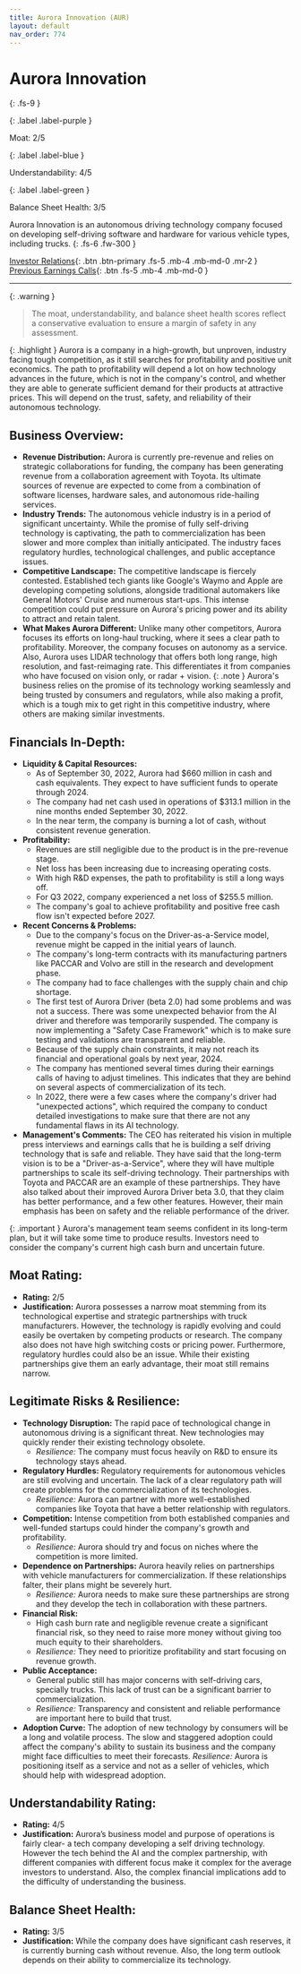 ```yaml
---
title: Aurora Innovation (AUR)
layout: default
nav_order: 774
---
```


# Aurora Innovation
{: .fs-9 }

{: .label .label-purple }

Moat: 2/5

{: .label .label-blue }

Understandability: 4/5

{: .label .label-green }

Balance Sheet Health: 3/5

Aurora Innovation is an autonomous driving technology company focused on developing self-driving software and hardware for various vehicle types, including trucks.
{: .fs-6 .fw-300 }

[Investor Relations](https://www.google.com/search?q=AUR+investor+relations){: .btn .btn-primary .fs-5 .mb-4 .mb-md-0 .mr-2 }
[Previous Earnings Calls](https://discountingcashflows.com/company/AUR/transcripts/){: .btn .fs-5 .mb-4 .mb-md-0 }

---

{: .warning }
>The moat, understandability, and balance sheet health scores reflect a conservative evaluation to ensure a margin of safety in any assessment.



{: .highlight }
Aurora is a company in a high-growth, but unproven, industry facing tough competition, as it still searches for profitability and positive unit economics. The path to profitability will depend a lot on how technology advances in the future, which is not in the company's control, and whether they are able to generate sufficient demand for their products at attractive prices. This will depend on the trust, safety, and reliability of their autonomous technology.

## Business Overview:

*   **Revenue Distribution:** Aurora is currently pre-revenue and relies on strategic collaborations for funding, the company has been generating revenue from a collaboration agreement with Toyota. Its ultimate sources of revenue are expected to come from a combination of software licenses, hardware sales, and autonomous ride-hailing services. 
*   **Industry Trends:** The autonomous vehicle industry is in a period of significant uncertainty. While the promise of fully self-driving technology is captivating, the path to commercialization has been slower and more complex than initially anticipated. The industry faces regulatory hurdles, technological challenges, and public acceptance issues.
*   **Competitive Landscape:** The competitive landscape is fiercely contested. Established tech giants like Google's Waymo and Apple are developing competing solutions, alongside traditional automakers like General Motors' Cruise and numerous start-ups. This intense competition could put pressure on Aurora's pricing power and its ability to attract and retain talent.
*   **What Makes Aurora Different:** Unlike many other competitors, Aurora focuses its efforts on long-haul trucking, where it sees a clear path to profitability. Moreover, the company focuses on autonomy as a service. Also, Aurora uses LIDAR technology that offers both long range, high resolution, and fast-reimaging rate. This differentiates it from companies who have focused on vision only, or radar + vision.
{: .note }
Aurora's business relies on the promise of its technology working seamlessly and being trusted by consumers and regulators, while also making a profit, which is a tough mix to get right in this competitive industry, where others are making similar investments.
 
## Financials In-Depth:
*   **Liquidity & Capital Resources:**
    *   As of September 30, 2022, Aurora had \$660 million in cash and cash equivalents. They expect to have sufficient funds to operate through 2024.
    *   The company had net cash used in operations of \$313.1 million in the nine months ended September 30, 2022.
    *   In the near term, the company is burning a lot of cash, without consistent revenue generation.
*   **Profitability:**
    *   Revenues are still negligible due to the product is in the pre-revenue stage.
    *   Net loss has been increasing due to increasing operating costs.
    *   With high R&D expenses, the path to profitability is still a long ways off.
    *   For Q3 2022, company experienced a net loss of $255.5 million.
    *  The company's goal to achieve profitability and positive free cash flow isn't expected before 2027.
*  **Recent Concerns & Problems:**
    *  Due to the company's focus on the Driver-as-a-Service model, revenue might be capped in the initial years of launch.
    *   The company's long-term contracts with its manufacturing partners like PACCAR and Volvo are still in the research and development phase.
    *   The company had to face challenges with the supply chain and chip shortage.
    *    The first test of Aurora Driver (beta 2.0) had some problems and was not a success. There was some unexpected behavior from the AI driver and therefore was temporarily suspended. The company is now implementing a "Safety Case Framework" which is to make sure testing and validations are transparent and reliable.
    *    Because of the supply chain constraints, it may not reach its financial and operational goals by next year, 2024.
    *   The company has mentioned several times during their earnings calls of having to adjust timelines. This indicates that they are behind on several aspects of commercialization of its tech.
    *   In 2022, there were a few cases where the company's driver had "unexpected actions", which required the company to conduct detailed investigations to make sure that there are not any fundamental flaws in its AI technology.
*   **Management's Comments:** The CEO has reiterated his vision in multiple press interviews and earnings calls that he is building a self driving technology that is safe and reliable. They have said that the long-term vision is to be a "Driver-as-a-Service", where they will have multiple partnerships to scale its self-driving technology. Their partnerships with Toyota and PACCAR are an example of these partnerships. They have also talked about their improved Aurora Driver beta 3.0, that they claim has better performance, and a few other features. However, their main emphasis has been on safety and the reliable performance of the driver.

{: .important }
Aurora's management team seems confident in its long-term plan, but it will take some time to produce results. Investors need to consider the company's current high cash burn and uncertain future.

## Moat Rating:
*   **Rating:** 2/5
*   **Justification:** Aurora possesses a narrow moat stemming from its technological expertise and strategic partnerships with truck manufacturers. However, the technology is rapidly evolving and could easily be overtaken by competing products or research. The company also does not have high switching costs or pricing power. Furthermore, regulatory hurdles could also be an issue. While their existing partnerships give them an early advantage, their moat still remains narrow.

## Legitimate Risks & Resilience:

*   **Technology Disruption:** The rapid pace of technological change in autonomous driving is a significant threat. New technologies may quickly render their existing technology obsolete.
    *  _Resilience:_ The company must focus heavily on R&D to ensure its technology stays ahead.
*   **Regulatory Hurdles:** Regulatory requirements for autonomous vehicles are still evolving and uncertain. The lack of a clear regulatory path will create problems for the commercialization of its technologies.
    *  _Resilience:_ Aurora can partner with more well-established companies like Toyota that have a better relationship with regulators.
*   **Competition:** Intense competition from both established companies and well-funded startups could hinder the company's growth and profitability.
    *   _Resilience:_ Aurora should try and focus on niches where the competition is more limited.
*   **Dependence on Partnerships:** Aurora heavily relies on partnerships with vehicle manufacturers for commercialization. If these relationships falter, their plans might be severely hurt.
    *  _Resilience:_ Aurora needs to make sure these partnerships are strong and they develop the tech in collaboration with these partners.
*   **Financial Risk:**
    *   High cash burn rate and negligible revenue create a significant financial risk, so they need to raise more money without giving too much equity to their shareholders.
    *  _Resilience:_ They need to prioritize profitability and start focusing on revenue growth.
*  **Public Acceptance:**
    *   General public still has major concerns with self-driving cars, specially trucks. This lack of trust can be a significant barrier to commercialization.
    *  _Resilience:_ Transparency and consistent and reliable performance are important here to build that trust.
*    **Adoption Curve:** The adoption of new technology by consumers will be a long and volatile process. The slow and staggered adoption could affect the company's ability to sustain its business and the company might face difficulties to meet their forecasts.
     _Resilience:_ Aurora is positioning itself as a service and not as a seller of vehicles, which should help with widespread adoption.

## Understandability Rating:
*   **Rating:** 4/5
*  **Justification:** Aurora’s business model and purpose of operations is fairly clear- a tech company developing a self driving technology. However the tech behind the AI and the complex partnership, with different companies with different focus make it complex for the average investors to understand. Also, the complex financial implications add to the difficulty of understanding the business.

## Balance Sheet Health:
*   **Rating:** 3/5
*   **Justification:** While the company does have significant cash reserves, it is currently burning cash without revenue. Also, the long term outlook depends on their ability to commercialize its technology.

